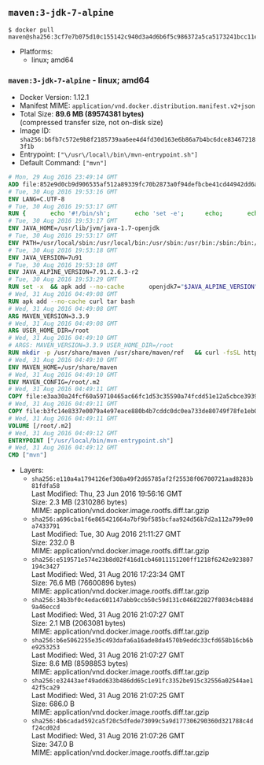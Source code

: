 ## `maven:3-jdk-7-alpine`

```console
$ docker pull maven@sha256:3cf7e7b075d10c155142c940d3a4d6b6f5c986372a5ca5173241bcc11e09e868
```

-	Platforms:
	-	linux; amd64

### `maven:3-jdk-7-alpine` - linux; amd64

-	Docker Version: 1.12.1
-	Manifest MIME: `application/vnd.docker.distribution.manifest.v2+json`
-	Total Size: **89.6 MB (89574381 bytes)**  
	(compressed transfer size, not on-disk size)
-	Image ID: `sha256:b6fb7c572e9b8f2185739aa6ee4d4fd30d163e6b86a7b4bc6dce834672183f1b`
-	Entrypoint: `["\/usr\/local\/bin\/mvn-entrypoint.sh"]`
-	Default Command: `["mvn"]`

```dockerfile
# Mon, 29 Aug 2016 23:49:14 GMT
ADD file:852e9d0cb9d906535af512a89339fc70b2873a0f94defbcbe41cd44942dd6ac8 in / 
# Tue, 30 Aug 2016 19:53:16 GMT
ENV LANG=C.UTF-8
# Tue, 30 Aug 2016 19:53:17 GMT
RUN { 		echo '#!/bin/sh'; 		echo 'set -e'; 		echo; 		echo 'dirname "$(dirname "$(readlink -f "$(which javac || which java)")")"'; 	} > /usr/local/bin/docker-java-home 	&& chmod +x /usr/local/bin/docker-java-home
# Tue, 30 Aug 2016 19:53:17 GMT
ENV JAVA_HOME=/usr/lib/jvm/java-1.7-openjdk
# Tue, 30 Aug 2016 19:53:17 GMT
ENV PATH=/usr/local/sbin:/usr/local/bin:/usr/sbin:/usr/bin:/sbin:/bin:/usr/lib/jvm/java-1.7-openjdk/jre/bin:/usr/lib/jvm/java-1.7-openjdk/bin
# Tue, 30 Aug 2016 19:53:18 GMT
ENV JAVA_VERSION=7u91
# Tue, 30 Aug 2016 19:53:18 GMT
ENV JAVA_ALPINE_VERSION=7.91.2.6.3-r2
# Tue, 30 Aug 2016 19:53:29 GMT
RUN set -x 	&& apk add --no-cache 		openjdk7="$JAVA_ALPINE_VERSION" 	&& [ "$JAVA_HOME" = "$(docker-java-home)" ]
# Wed, 31 Aug 2016 04:49:08 GMT
RUN apk add --no-cache curl tar bash
# Wed, 31 Aug 2016 04:49:08 GMT
ARG MAVEN_VERSION=3.3.9
# Wed, 31 Aug 2016 04:49:08 GMT
ARG USER_HOME_DIR=/root
# Wed, 31 Aug 2016 04:49:10 GMT
# ARGS: MAVEN_VERSION=3.3.9 USER_HOME_DIR=/root
RUN mkdir -p /usr/share/maven /usr/share/maven/ref   && curl -fsSL http://apache.osuosl.org/maven/maven-3/$MAVEN_VERSION/binaries/apache-maven-$MAVEN_VERSION-bin.tar.gz     | tar -xzC /usr/share/maven --strip-components=1   && ln -s /usr/share/maven/bin/mvn /usr/bin/mvn
# Wed, 31 Aug 2016 04:49:10 GMT
ENV MAVEN_HOME=/usr/share/maven
# Wed, 31 Aug 2016 04:49:10 GMT
ENV MAVEN_CONFIG=/root/.m2
# Wed, 31 Aug 2016 04:49:11 GMT
COPY file:e3aa30a24fcf60a59710465ac66fc1d53c35590a74fcdd51e12a5cbce393904b in /usr/local/bin/mvn-entrypoint.sh 
# Wed, 31 Aug 2016 04:49:11 GMT
COPY file:b3fc14e8337e0079a4e97eace880b4b7cddc0dc0ea733de80749f78fe1eb089a in /usr/share/maven/ref/ 
# Wed, 31 Aug 2016 04:49:11 GMT
VOLUME [/root/.m2]
# Wed, 31 Aug 2016 04:49:12 GMT
ENTRYPOINT ["/usr/local/bin/mvn-entrypoint.sh"]
# Wed, 31 Aug 2016 04:49:12 GMT
CMD ["mvn"]
```

-	Layers:
	-	`sha256:e110a4a1794126ef308a49f2d65785af2f25538f06700721aad8283b81fdfa58`  
		Last Modified: Thu, 23 Jun 2016 19:56:16 GMT  
		Size: 2.3 MB (2310286 bytes)  
		MIME: application/vnd.docker.image.rootfs.diff.tar.gzip
	-	`sha256:a696cba1f6e865421664a7bf9bf585bcfaa924d56b7d2a112a799e00a7433791`  
		Last Modified: Tue, 30 Aug 2016 21:11:27 GMT  
		Size: 232.0 B  
		MIME: application/vnd.docker.image.rootfs.diff.tar.gzip
	-	`sha256:e519571e574e23b8d02f416d1cb46011151200ff1218f6242e923807194c3427`  
		Last Modified: Wed, 31 Aug 2016 17:23:34 GMT  
		Size: 76.6 MB (76600896 bytes)  
		MIME: application/vnd.docker.image.rootfs.diff.tar.gzip
	-	`sha256:34b3bf0c4edac601147abb9ccb50c59d131c046822827f8034cb488d9a46eccd`  
		Last Modified: Wed, 31 Aug 2016 21:07:27 GMT  
		Size: 2.1 MB (2063081 bytes)  
		MIME: application/vnd.docker.image.rootfs.diff.tar.gzip
	-	`sha256:b6e5062255e35c493dafa6a16ade8da4570b9eddc33cfd658b16cb6be9253253`  
		Last Modified: Wed, 31 Aug 2016 21:07:27 GMT  
		Size: 8.6 MB (8598853 bytes)  
		MIME: application/vnd.docker.image.rootfs.diff.tar.gzip
	-	`sha256:e32443aef49add633b486dd65c1e91fc3352be915c32556a02544ae142f5ca29`  
		Last Modified: Wed, 31 Aug 2016 21:07:25 GMT  
		Size: 686.0 B  
		MIME: application/vnd.docker.image.rootfs.diff.tar.gzip
	-	`sha256:4b6cadad592ca5f20c5dfede73099c5a9d177306290360d321788c4df24cd02d`  
		Last Modified: Wed, 31 Aug 2016 21:07:26 GMT  
		Size: 347.0 B  
		MIME: application/vnd.docker.image.rootfs.diff.tar.gzip
